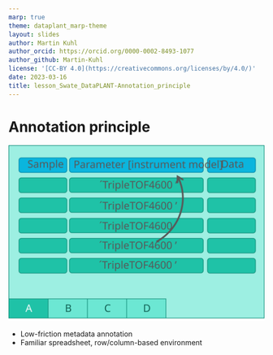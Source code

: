 ```yaml
---
marp: true
theme: dataplant_marp-theme
layout: slides
author: Martin Kuhl
author_orcid: https://orcid.org/0000-0002-8493-1077
author_github: Martin-Kuhl
license: '[CC-BY 4.0](https://creativecommons.org/licenses/by/4.0/)'
date: 2023-03-16
title: lesson_Swate_DataPLANT-Annotation_principle
---
```


# Annotation principle

<!-- <style scoped>
section p img{
  /* padding-left: 230px */
}  
</style> -->
![w:650](../../img/Swate_ParentChildTerm2.svg)

- Low-friction metadata annotation
- Familiar spreadsheet, row/column-based environment
